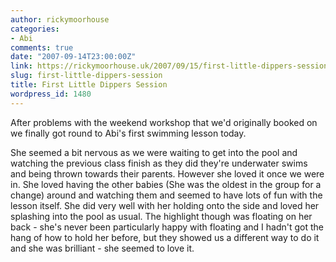 ```yaml
---
author: rickymoorhouse
categories:
- Abi
comments: true
date: "2007-09-14T23:00:00Z"
link: https://rickymoorhouse.uk/2007/09/15/first-little-dippers-session/
slug: first-little-dippers-session
title: First Little Dippers Session
wordpress_id: 1480
---
```


After problems with the weekend workshop that we'd originally booked on we finally got round to Abi's first swimming lesson today. 





She seemed a bit nervous as we were waiting to get into the pool and watching the previous class finish as they did they're underwater swims and being thrown towards their parents. However she loved it once we were in. She loved having the other babies (She was the oldest in the group for a change) around and watching them and seemed to have lots of fun with the lesson itself. She did very well with her holding onto the side and loved her splashing into the pool as usual. The highlight though was floating on her back - she's never been particularly happy with floating and I hadn't got the hang of how to hold her before, but they showed us a different way to do it and she was brilliant - she seemed to love it.

